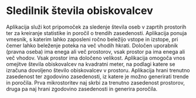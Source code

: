 Sledilnik števila obiskovalcev
===
Aplikacija služi kot pripomoček za sledenje števila oseb v zaprtih prostorih ter za kreiranje statistike in
poročil o trendih zasedenosti. Aplikacija ponuja vmesnik, s katerim lahko zaposleni ročno beležijo
vstope in izstope, pri čemer lahko beleženje poteka na več vhodih hkrati. Določen uporabnik (pravna
oseba) ima enega ali več prostorov, vsak prostor pa ima enega ali več vhodov. Vsak prostor ima
določeno velikost. Aplikacija omogoča vnos omejitve števila obiskovalcev na kvadratni meter, na
podlagi katere se izračuna dovoljeno število obiskovalcev v prostoru. Aplikacija hrani trenutno
zasedenost ter zgodovino zasedenosti, iz katere je možno generirati trende in poročila. Prva
mikrostoritev naj skrbi za trenutno zasedenost prostorov, druga pa naj hrani zgodovino zasedenosti
in generira poročila.
